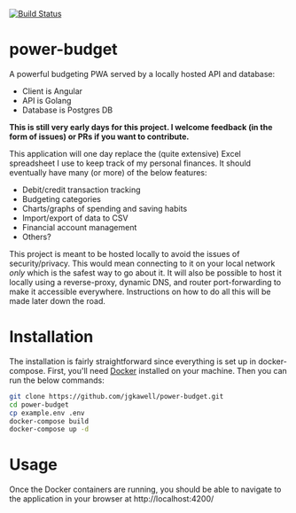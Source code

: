 [![Build Status](https://travis-ci.com/jgkawell/power-budget.svg?branch=master)](https://travis-ci.com/jgkawell/power-budget)

# power-budget

A powerful budgeting PWA served by a locally hosted API and database:

- Client is Angular
- API is Golang
- Database is Postgres DB

**This is still very early days for this project. I welcome feedback (in the form of issues) or PRs if you want to contribute.**

This application will one day replace the (quite extensive) Excel spreadsheet I use to keep track of my personal finances. It should eventually have many (or more) of the below features:

- Debit/credit transaction tracking
- Budgeting categories
- Charts/graphs of spending and saving habits
- Import/export of data to CSV
- Financial account management
- Others?

This project is meant to be hosted locally to avoid the issues of security/privacy. This would mean connecting to it on your local network *only* which is the safest way to go about it. It will also be possible to host it locally using a reverse-proxy, dynamic DNS, and router port-forwarding to make it accessible everywhere. Instructions on how to do all this will be made later down the road.

# Installation

The installation is fairly straightforward since everything is set up in docker-compose. First, you'll need [Docker](https://docs.docker.com/get-docker/) installed on your machine. Then you can run the below commands:

```bash
git clone https://github.com/jgkawell/power-budget.git
cd power-budget
cp example.env .env
docker-compose build
docker-compose up -d
```

# Usage

Once the Docker containers are running, you should be able to navigate to the application in your browser at http://localhost:4200/
